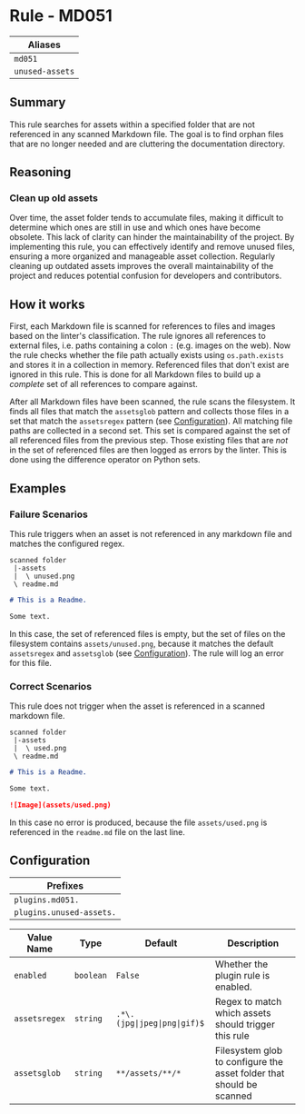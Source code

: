 # Rule - MD051

| Aliases         |
|-----------------|
| `md051`         |
| `unused-assets` |

## Summary

This rule searches for assets within a specified folder that are not referenced in any scanned Markdown file.
The goal is to find orphan files that are no longer needed and are cluttering the documentation directory.

## Reasoning

### Clean up old assets

Over time, the asset folder tends to accumulate files, making it difficult to determine which ones are still in use and
which ones have become obsolete. This lack of clarity can hinder the maintainability of the project. By implementing
this rule, you can effectively identify and remove unused files, ensuring a more organized and manageable asset
collection. Regularly cleaning up outdated assets improves the overall maintainability of the project and reduces
potential confusion for developers and contributors.

## How it works

First, each Markdown file is scanned for references to files and images based on the linter's classification.
The rule ignores all references to external files, i.e. paths containing a colon `:` (e.g. images on the web). Now the
rule checks whether the file path actually exists using `os.path.exists` and stores it in a collection in memory.
Referenced files that don't exist are ignored in this rule. This is done for all Markdown files to build up a *complete*
set of all references to compare against.

After all Markdown files have been scanned, the rule scans the filesystem. It finds all files that match
the `assetsglob` pattern and collects those files in a set that match the `assetsregex` pattern
(see [Configuration](#configuration)). All matching file paths are collected in a second set. This set is compared
against the set of all referenced files from the previous step. Those existing files that are *not* in the set of
referenced files are then logged as errors by the linter. This is done using the difference operator on Python sets.

## Examples

### Failure Scenarios

This rule triggers when an asset is not referenced in any markdown file and matches the configured regex.

```
scanned folder
 |-assets
 |  \ unused.png
 \ readme.md
```

```Markdown
# This is a Readme.

Some text.
```

In this case, the set of referenced files is empty, but the set of files on the filesystem contains `assets/unused.png`,
because it matches the default `assetsregex` and `assetsglob` (see [Configuration](#configuration)). The rule will log
an error for this file.

### Correct Scenarios

This rule does not trigger when the asset is referenced in a scanned markdown file.

```
scanned folder
 |-assets
 |  \ used.png
 \ readme.md
```

```Markdown
# This is a Readme.

Some text.

![Image](assets/used.png)
```

In this case no error is produced, because the file `assets/used.png` is referenced in the `readme.md` file on the last
line.

## Configuration

| Prefixes                 |
|--------------------------|
| `plugins.md051.`         |
| `plugins.unused-assets.` |

| Value Name    | Type      | Default                      | Description                                                          |
|---------------|-----------|------------------------------|----------------------------------------------------------------------|
| `enabled`     | `boolean` | `False`                      | Whether the plugin rule is enabled.                                  |
| `assetsregex` | `string`  | `.*\.(jpg\|jpeg\|png\|gif)$` | Regex to match which assets should trigger this rule                 |
| `assetsglob`  | `string`  | `**/assets/**/*`             | Filesystem glob to configure the asset folder that should be scanned |

